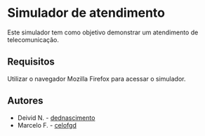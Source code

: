 # Simulador de atendimento
Este simulador tem como objetivo demonstrar um atendimento de telecomunicação.

## Requisitos
Utilizar o navegador Mozilla Firefox para acessar o simulador.

## Autores
* Deivid N. - [dednascimento](https://github.com/dednascimento)
* Marcelo F. - [celofgd](https://github.com/celofgd)
